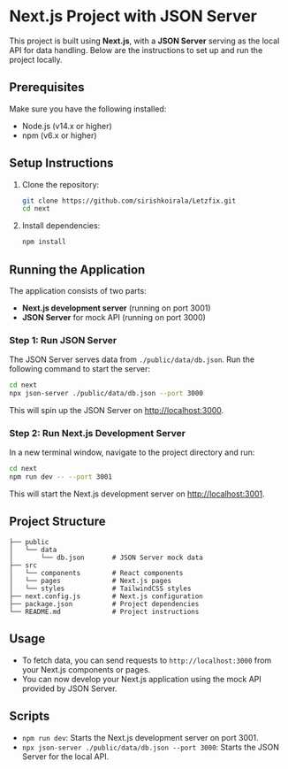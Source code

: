 
# Next.js Project with JSON Server

This project is built using **Next.js**, with a **JSON Server** serving as the local API for data handling. Below are the instructions to set up and run the project locally.

## Prerequisites

Make sure you have the following installed:

- Node.js (v14.x or higher)
- npm (v6.x or higher)

## Setup Instructions

1. Clone the repository:

   ```bash
   git clone https://github.com/sirishkoirala/Letzfix.git
   cd next
   ```

2. Install dependencies:

   ```bash
   npm install
   ```

## Running the Application

The application consists of two parts:

- **Next.js development server** (running on port 3001)
- **JSON Server** for mock API (running on port 3000)

### Step 1: Run JSON Server

The JSON Server serves data from `./public/data/db.json`. Run the following command to start the server:

```bash
cd next
npx json-server ./public/data/db.json --port 3000
```

This will spin up the JSON Server on [http://localhost:3000](http://localhost:3000).

### Step 2: Run Next.js Development Server

In a new terminal window, navigate to the project directory and run:

```bash
cd next
npm run dev -- --port 3001
```

This will start the Next.js development server on [http://localhost:3001](http://localhost:3001).

## Project Structure

```
├── public
│   └── data
│       └── db.json       # JSON Server mock data
├── src
│   └── components        # React components
│   └── pages             # Next.js pages
│   └── styles            # TailwindCSS styles
├── next.config.js        # Next.js configuration
├── package.json          # Project dependencies
└── README.md             # Project instructions
```

## Usage

- To fetch data, you can send requests to `http://localhost:3000` from your Next.js components or pages.
- You can now develop your Next.js application using the mock API provided by JSON Server.

## Scripts

- `npm run dev`: Starts the Next.js development server on port 3001.
- `npx json-server ./public/data/db.json --port 3000`: Starts the JSON Server for the local API.
